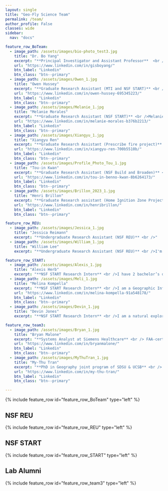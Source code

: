 ```yaml
---
layout: single
title: "Geo-Fly Science Team"
permalink: /team/
author_profile: False
classes: wide
sidebar:
  nav: "docs"

feature_row_BoTeam:
  - image_path: /assets/images/bio-photo_test3.jpg
    title: "Dr. Bo Yang"
    excerpt: "**Principal Investigator and Assistant Professor**  <br /> Holding an interdisciplinary background with a Mathematics (BA), Computer Science (MS), GIS and Geography(PhD), Dr. Yang's research is pioneering in its focus on leveraging cutting-edge technologies in Geographical Information Systems (GIS), remote sensing, and UAV/Drone mapping for environmental research. Our research has been support from NSF, NASA, USDOT, and Cal Fire, include the NSF's Build and Broaden, IUCRC, REU, and START programs."
    url: "https://www.linkedin.com/in/gisboyang/"
    btn_label: "Linkedin"
    btn_class: "btn--primary"
  - image_path: /assets/images/Owen_1.jpg
    title: "Owen Hussey"
    excerpt: "**Graduate Research Assistant (MTI and NSF START)** <br />Originally a Geology major at San Jose State University, Owen found a passion for GIS while attending his coursework during the opening months of the COVID pandemic. After graduating, he went back to SJSU to pursue an Advanced Certification in GIS through the Geography department, before committing full-time to the MA in Geography program. Along with GIS, Owen has also found a strong interest in remote-sensing and drone technologies, leading him to join and work on multiple research projects, such as coastal eelgrass mapping, highway expansion effects on surrounding vegetation, and prescribed burn data collection."
    url: "https://www.linkedin.com/in/owen-hussey-695345223/"
    btn_label: "Linkedin"
    btn_class: "btn--primary"
  - image_path: /assets/images/Melanie_1.jpg
    title: "Melanie Morales"
    excerpt: "**Graduate Research Assistant (NSF START)** <br />Melanie Morales, originally aspiring to teach at Clovis Community College, discovered her passion for GIS, reshaping her academic path. She transferred to San Jose State University, earning a Bachelor's in Geography and an Urban Planning minor. Now, she's on track to obtain her Master's in Geography. Melanie has balanced education with roles at Mosaic America and within the SJSU Geography Department, serving as both a recruiter and a teaching assistant."
    url: "https://www.linkedin.com/in/melanie-morales-b376b2213/"
    btn_label: "Linkedin"
    btn_class: "btn--primary"
  - image_path: /assets/images/Xiangyu_1.jpg
    title: "Xiangyu Ren"
    excerpt: "**Graduate Research Assistant (Prescribe fire project)** <br />Xiangyu Ren is a multidisciplinary geographer with a passion for GeoAI and remote sensing. She gained her Ph.D in environmental science, and now she is currently pursuing the master's degree in Geography with a concentration in Geographic Information Systems at San Jose State University. Also, Xiangyu is a certificated drone pilot. Applying her multidisciplinary knowledge and skills in geospatial analysis, she contributes in various projects involving crime prediction, wildfire management, and ecological consulting."
    url: "https://www.linkedin.com/in/xiangyu-ren-700b5510b/"
    btn_label: "Linkedin"
    btn_class: "btn--primary"
  - image_path: /assets/images/Profile_Photo_Tou_1.jpg
    title: "Tou-in Kwan"
    excerpt: "**Graduate Research Assistant (NSF Build and Broaden)** <br />Graduate Research Assistant for Coastal Seagrass mapping project"
    url: "https://www.linkedin.com/in/tou-in-benno-kwan-8b6264173/"
    btn_label: "Linkedin"
    btn_class: "btn--primary"
  - image_path: /assets/images/Brillon_2023_1.jpg
    title: "Henri Brillon"
    excerpt: "**Graduate Research assistant (Home Ignition Zone Project)** <br />Currently pursuing a Master's degree in geography, Henri is interested in remote sensing applications and GIS with regards to environmental and physical topics. His involvement with coastal eelgrass mapping and home ignition zone assessments for wildfire prevention reflect these goals. With nearly a decade of advertising experience under his belt, as well as a love for music and the outdoors, Henri is a true multidisciplinarian."
    url: "https://www.linkedin.com/in/henribrillon/"
    btn_label: "Linkedin"
    btn_class: "btn--primary"

feature_row_REU:
  - image_path: /assets/images/Jessica_1.jpg
    title: "Jessica Reimann"
    excerpt: "**Undergraduate Research Assistant (NSF REU)** <br />"
  - image_path: /assets/images/William_1.jpg
    title: "William Lee"
    excerpt: "**Undergraduate Research Assistant (NSF REU)** <br />I'm a recent Geography graduate interested in incorporating a variety of disciplines and increasing my domain knowledge in the natural sciences, social sciences, or formal sciences to conduct GIS analyses. I joined the Geofly Lab for the NSF REU program at my alma mater, and am currently working on understanding the spatial impacts of eelgrass wasting disease. In the future, I plan to take my knowledge and experiences toward working as a GIS Developer or GIS Manager in either the public sector or private sector in the near future."

feature_row_START:
  - image_path: /assets/images/Alexis_1.jpg
    title: "Alexis Herb"
    excerpt: "**NSF START Research Intern** <br />I have 2 bachelor’s degrees, Integrative Biology and Marine Science; I almost have a minor in Forestry (one class/technicality shy).  I’ve also done some Environmental Engineering graduate school work.  While in graduate school, I bumbled into upper division math and realized I liked that better.  Currently, I work part time as a GIS tech for a fire department.  As an intern in the NSF START program, I'm hoping to further develop skills in using drones to collect various types of data, and in using coding/AI to interpret that data.  As a person who likes the out-of-doors (and air conditioning :-), I enjoy how mapping allows me to go back and forth between something cerebral at a desk, and outside for field work."
  - image_path: /assets/images/Meli_1.jpg
    title: "Melina Kompella"
    excerpt: "**NSF START Research Intern** <br />I am a Geographic Information Systems Technology student at Foothill College and an NSF research intern at SJSU. I have worked in wildland fire for the Forest Service, and I am now pivoting to research in mapping fire behavior and management tools. I am interested in the role humans can play in managing fire-impacted landscapes and building ecosystem resilience. GIS technology and aerial mapping are fantastic tools for learning about these ecosystems while mitigating human impact, and I'm excited to use them in my research."
    url: "https://www.linkedin.com/in/melina-kompella-91a548178/"
    btn_label: "Linkedin"
    btn_class: "btn--primary"
  - image_path: /assets/images/Devin_1.jpg
    title: "Devin Jones"
    excerpt: "**NSF START Research Intern** <br />I am a natural explorer with a background in photography and post production editing. I exited the nonprofit world during the pandemic and have embarked on a knowledge journey in hopes of centering my passion for the visual world in my work. I am certified in film and post production editing, a licensed drone pilot, and a seasoned photographer. I am new to GIS, but enjoying the ride."

feature_row_team3:
  - image_path: /assets/images/Bryan_1.jpg
    title: "Bryan Malone"
    excerpt: "**Systems Analyst at Siemens Healthcare** <br /> FAA-certified drone pilot and GIS professional from Foothill College, is a multifaceted IT expert. Proficient in web technologies, system administration, and managing various projects, he currently enhances Siemens Healthcare USA SharePoint 2013 Collaboration. His diverse skill set makes him an adept manager and team player."
	url: "https://www.linkedin.com/in/bryanmalone/"
    btn_label: "Linkedin"
    btn_class: "btn--primary"
  - image_path: /assets/images/MyThuTran_1.jpg
    title: "My-Thu Tran"
    excerpt: "**PhD in Geography joint program of SDSU & UCSB** <br /> My-Thu earned master in Geography from San Jose State, is now a Ph.D. student in the Geography Joint Doctoral Program by San Diego State University and UC Santa Barbara. Her research focuses on Applied GIS, Remote Sensing, Drone Mapping, Social-Ecological Systems, Spatial Analysis, Modeling, Cartography, and Geovisualization."
	url: "https://www.linkedin.com/in/my-thu-tran/"
    btn_label: "Linkedin"
    btn_class: "btn--primary"

---
```

{% include feature_row id="feature_row_BoTeam" type="left" %}
## NSF REU
{% include feature_row id="feature_row_REU" type="left" %}
## NSF START
{% include feature_row id="feature_row_START" type="left" %}
## Lab Alumni
{% include feature_row id="feature_row_team3" type="left" %}




